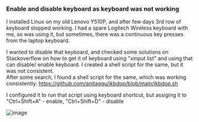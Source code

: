 ### Enable and disable keyboard as keyboard was not working ###

I installed Linux on my old Lenovo Y510P, and after few days 3rd row of keyboard stopped working. 
I had a spare Logitech Wireless keyboard with me, so was using it, but sometimes, there was a continuous key presses from the laptop keyboard.

I wanted to disable that keyboard, and checked some solutions on Stackoverflow on how to get it of keyboard using "xinput list" and using that can disable/ enable keyboard.
I created a shell script for the same, but it was not consistent.  
After some search, I found a shell script for the same, which was working consistently:
https://github.com/anitaggu/ikbdop/blob/main/ikbdop.sh

I configured it to run that script using keyboard shortcut, but assiging it to "Ctrl+Shift+A" - enable, "Ctrl+Shift+D" - disable

![image](https://github.com/aborole/linux/assets/19694321/3fcfd510-e244-47f3-ba7e-b8b4dd00f000)


